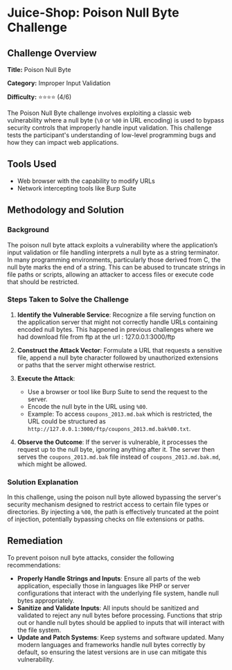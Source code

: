 # Juice-Shop: Poison Null Byte Challenge

## Challenge Overview

**Title:** Poison Null Byte

**Category:** Improper Input Validation

**Difficulty:** ⭐⭐⭐⭐ (4/6)

The Poison Null Byte challenge involves exploiting a classic web vulnerability where a null byte (`\0` or `%00` in URL encoding) is used to bypass security controls that improperly handle input validation. This challenge tests the participant's understanding of low-level programming bugs and how they can impact web applications.

## Tools Used

- Web browser with the capability to modify URLs
- Network intercepting tools like Burp Suite

## Methodology and Solution

### Background

The poison null byte attack exploits a vulnerability where the application’s input validation or file handling interprets a null byte as a string terminator. In many programming environments, particularly those derived from C, the null byte marks the end of a string. This can be abused to truncate strings in file paths or scripts, allowing an attacker to access files or execute code that should be restricted.

### Steps Taken to Solve the Challenge

1. **Identify the Vulnerable Service**: Recognize a file serving function on the application server that might not correctly handle URLs containing encoded null bytes. This happened in previous challenges where we had download file from ftp at the url : 127.0.0.1:3000/ftp

2. **Construct the Attack Vector**: Formulate a URL that requests a sensitive file, append a null byte character followed by unauthorized extensions or paths that the server might otherwise restrict.

3. **Execute the Attack**:
   - Use a browser or tool like Burp Suite to send the request to the server.
   - Encode the null byte in the URL using `%00`.
   - Example: To access `coupons_2013.md.bak` which is restricted, the URL could be structured as `http://127.0.0.1:3000/ftp/coupons_2013.md.bak%00.txt`.

4. **Observe the Outcome**: If the server is vulnerable, it processes the request up to the null byte, ignoring anything after it. The server then serves the `coupons_2013.md.bak` file instead of `coupons_2013.md.bak.md`, which might be allowed.

### Solution Explanation

In this challenge, using the poison null byte allowed bypassing the server's security mechanism designed to restrict access to certain file types or directories. By injecting a `%00`, the path is effectively truncated at the point of injection, potentially bypassing checks on file extensions or paths.

## Remediation

To prevent poison null byte attacks, consider the following recommendations:

- **Properly Handle Strings and Inputs**: Ensure all parts of the web application, especially those in languages like PHP or server configurations that interact with the underlying file system, handle null bytes appropriately.
- **Sanitize and Validate Inputs**: All inputs should be sanitized and validated to reject any null bytes before processing. Functions that strip out or handle null bytes should be applied to inputs that will interact with the file system.
- **Update and Patch Systems**: Keep systems and software updated. Many modern languages and frameworks handle null bytes correctly by default, so ensuring the latest versions are in use can mitigate this vulnerability.
